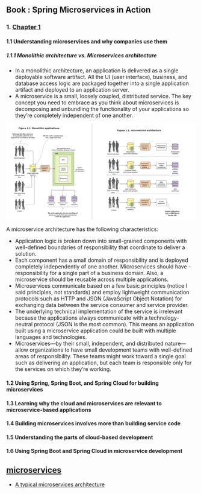 ## Book : Spring Microservices in Action
### 1. [Chapter 1](http://proquest.safaribooksonline.com.rpa.sccl.org/book/web-development/9781617293986/chapter-1dot-welcome-to-the-cloud-spring/kindle_split_010_html)
#### 1.1 Understanding microservices and why companies use them
##### 1.1.1 Monolithic architecture vs. Microservices architecture
- In a monolithic architecture, an application is delivered as a single deployable software artifact. All the UI (user interface), business, and database access logic are packaged together into a single application artifact and deployed to an application server.
- A microservice is a small, loosely coupled, distributed service. The key concept you need to embrace as you think about microservices is decomposing and unbundling the functionality of your applications so they’re completely independent of one another.

![monolithic vs. microservices](./images/monolithic_vs_microservices.jpg)

A microservice architecture has the following characteristics:

- Application logic is broken down into small-grained components with well-defined boundaries of responsibility that coordinate to deliver a solution.
- Each component has a small domain of responsibility and is deployed completely independently of one another. Microservices should have - responsibility for a single part of a business domain. Also, a microservice should be reusable across multiple applications.
- Microservices communicate based on a few basic principles (notice I said principles, not standards) and employ lightweight communication protocols such as HTTP and JSON (JavaScript Object Notation) for exchanging data between the service consumer and service provider.
- The underlying technical implementation of the service is irrelevant because the applications always communicate with a technology-neutral protocol (JSON is the most common). This means an application built using a microservice application could be built with multiple languages and technologies.
- Microservices—by their small, independent, and distributed nature—allow organizations to have small development teams with well-defined areas of responsibility. These teams might work toward a single goal such as delivering an application, but each team is responsible only for the services on which they’re working.

#### 1.2 Using Spring, Spring Boot, and Spring Cloud for building microservices
#### 1.3 Learning why the cloud and microservices are relevant to microservice-based applications
#### 1.4 Building microservices involves more than building service code
#### 1.5 Understanding the parts of cloud-based development
#### 1.6 Using Spring Boot and Spring Cloud in microservice development


## [microservices](https://www.microservices.com/)
- [A typical microservices architecture](https://www.microservices.com/reference-architecture/)
